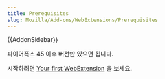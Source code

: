 ```yaml
---
title: Prerequisites
slug: Mozilla/Add-ons/WebExtensions/Prerequisites
---
```

{{AddonSidebar}}

파이어폭스 45 이후 버젼만 있으면 됩니다.

시작하려면 [Your first WebExtension](/ko/docs/Mozilla/Add-ons/WebExtensions/Your_first_WebExtension) 을 보세요.
